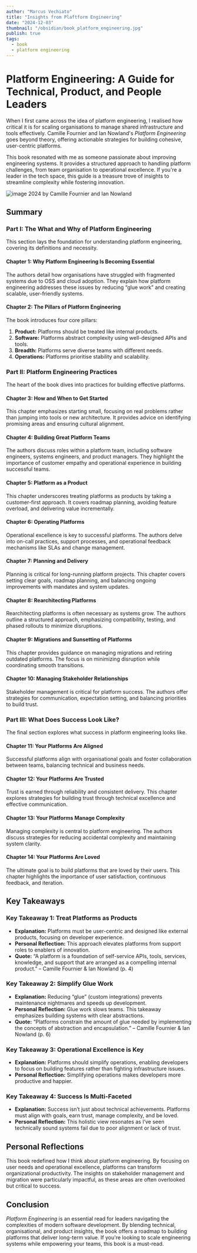 ```yaml
---
author: "Marcus Vechiato"
title: "Insights from Plaftform Engineering"
date: "2024-12-03"
thumbnail: "/obsidian/book_platform_engineering.jpg"
publish: true
tags:
  - book
  - platform engineering
--- 
```


# **Platform Engineering: A Guide for Technical, Product, and People Leaders**

When I first came across the idea of platform engineering, I realised how critical it is for scaling organisations to manage shared infrastructure and tools effectively. Camille Fournier and Ian Nowland's _Platform Engineering_ goes beyond theory, offering actionable strategies for building cohesive, user-centric platforms.

This book resonated with me as someone passionate about improving engineering systems. It provides a structured approach to handling platform challenges, from team organisation to operational excellence. If you're a leader in the tech space, this guide is a treasure trove of insights to streamline complexity while fostering innovation.

![image](/obsidian/book_platform_engineering.jpg)
2024 by Camille Fournier and Ian Nowland

## **Summary**

### **Part I: The What and Why of Platform Engineering**

This section lays the foundation for understanding platform engineering, covering its definitions and necessity.

#### **Chapter 1: Why Platform Engineering Is Becoming Essential**

The authors detail how organisations have struggled with fragmented systems due to OSS and cloud adoption. They explain how platform engineering addresses these issues by reducing “glue work” and creating scalable, user-friendly systems.

#### **Chapter 2: The Pillars of Platform Engineering**

The book introduces four core pillars:

1. **Product:** Platforms should be treated like internal products.
2. **Software:** Platforms abstract complexity using well-designed APIs and tools.
3. **Breadth:** Platforms serve diverse teams with different needs.
4. **Operations:** Platforms prioritise stability and scalability.

### **Part II: Platform Engineering Practices**

The heart of the book dives into practices for building effective platforms.

#### **Chapter 3: How and When to Get Started**

This chapter emphasizes starting small, focusing on real problems rather than jumping into tools or new architecture. It provides advice on identifying promising areas and ensuring cultural alignment.

#### **Chapter 4: Building Great Platform Teams**

The authors discuss roles within a platform team, including software engineers, systems engineers, and product managers. They highlight the importance of customer empathy and operational experience in building successful teams.

#### **Chapter 5: Platform as a Product**

This chapter underscores treating platforms as products by taking a customer-first approach. It covers roadmap planning, avoiding feature overload, and delivering value incrementally.

#### **Chapter 6: Operating Platforms**

Operational excellence is key to successful platforms. The authors delve into on-call practices, support processes, and operational feedback mechanisms like SLAs and change management.

#### **Chapter 7: Planning and Delivery**

Planning is critical for long-running platform projects. This chapter covers setting clear goals, roadmap planning, and balancing ongoing improvements with mandates and system updates.

#### **Chapter 8: Rearchitecting Platforms**

Rearchitecting platforms is often necessary as systems grow. The authors outline a structured approach, emphasizing compatibility, testing, and phased rollouts to minimize disruptions.

#### **Chapter 9: Migrations and Sunsetting of Platforms**

This chapter provides guidance on managing migrations and retiring outdated platforms. The focus is on minimizing disruption while coordinating smooth transitions.

#### **Chapter 10: Managing Stakeholder Relationships**

Stakeholder management is critical for platform success. The authors offer strategies for communication, expectation setting, and balancing priorities to build trust.

### **Part III: What Does Success Look Like?**

The final section explores what success in platform engineering looks like.

#### **Chapter 11: Your Platforms Are Aligned**

Successful platforms align with organisational goals and foster collaboration between teams, balancing technical and business needs.

#### **Chapter 12: Your Platforms Are Trusted**

Trust is earned through reliability and consistent delivery. This chapter explores strategies for building trust through technical excellence and effective communication.

#### **Chapter 13: Your Platforms Manage Complexity**

Managing complexity is central to platform engineering. The authors discuss strategies for reducing accidental complexity and maintaining system clarity.

#### **Chapter 14: Your Platforms Are Loved**

The ultimate goal is to build platforms that are loved by their users. This chapter highlights the importance of user satisfaction, continuous feedback, and iteration.

## **Key Takeaways**

### **Key Takeaway 1: Treat Platforms as Products**

- **Explanation:** Platforms must be user-centric and designed like external products, focusing on developer experience.
- **Personal Reflection:** This approach elevates platforms from support roles to enablers of innovation.
- **Quote:** “A platform is a foundation of self-service APIs, tools, services, knowledge, and support that are arranged as a compelling internal product.” – Camille Fournier & Ian Nowland (p. 4)

### **Key Takeaway 2: Simplify Glue Work**

- **Explanation:** Reducing “glue” (custom integrations) prevents maintenance nightmares and speeds up development.
- **Personal Reflection:** Glue work slows teams. This takeaway emphasizes building systems with clear abstractions.
- **Quote:** “Platforms constrain the amount of glue needed by implementing the concepts of abstraction and encapsulation.” – Camille Fournier & Ian Nowland (p. 6)

### **Key Takeaway 3: Operational Excellence is Key**

- **Explanation:** Platforms should simplify operations, enabling developers to focus on building features rather than fighting infrastructure issues.
- **Personal Reflection:** Simplifying operations makes developers more productive and happier.

### **Key Takeaway 4: Success Is Multi-Faceted**

- **Explanation:** Success isn’t just about technical achievements. Platforms must align with goals, earn trust, manage complexity, and be loved.
- **Personal Reflection:** This holistic view resonates as I’ve seen technically sound systems fail due to poor alignment or lack of trust.

## **Personal Reflections**

This book redefined how I think about platform engineering. By focusing on user needs and operational excellence, platforms can transform organizational productivity. The insights on stakeholder management and migration were particularly impactful, as these areas are often overlooked but critical to success.

## **Conclusion**

_Platform Engineering_ is an essential read for leaders navigating the complexities of modern software development. By blending technical, organisational, and product insights, the book offers a roadmap to building platforms that deliver long-term value. If you're looking to scale engineering systems while empowering your teams, this book is a must-read.